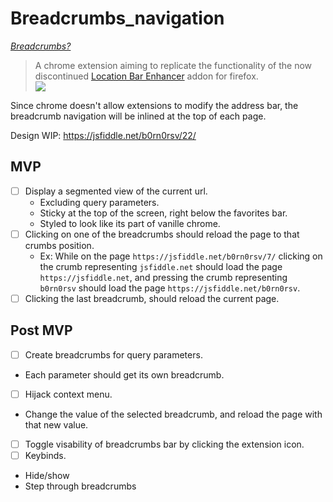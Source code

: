 # Breadcrumbs_navigation
_[Breadcrumbs?](https://en.wikipedia.org/wiki/Breadcrumb_(navigation))_

> A chrome extension aiming to replicate the functionality of the now discontinued [Location Bar Enhancer](https://addons.mozilla.org/en-US/firefox/addon/ui-enhancer/) addon for firefox. <br>
> ![](https://addons.cdn.mozilla.net/user-media/previews/full/66/66972.png?modified=1333927194)

Since chrome doesn't allow extensions to modify the address bar, the breadcrumb navigation will be inlined at the top of each page.

Design WIP: https://jsfiddle.net/b0rn0rsv/22/

## MVP
- [ ] Display a segmented view of the current url.
  * Excluding query parameters.
  * Sticky at the top of the screen, right below the favorites bar.
  * Styled to look like its part of vanille chrome.
- [ ] Clicking on one of the breadcrumbs should reload the page to that crumbs position.
  * Ex: While on the page `https://jsfiddle.net/b0rn0rsv/7/` clicking on the crumb representing `jsfiddle.net` should load the page `https://jsfiddle.net`, and pressing the crumb representing `b0rn0rsv` should load the page `https://jsfiddle.net/b0rn0rsv`.
- [ ] Clicking the last breadcrumb, should reload the current page.

## Post MVP
- [ ] Create breadcrumbs for query parameters.
 * Each parameter should get its own breadcrumb.
- [ ] Hijack context menu.
 * Change the value of the selected breadcrumb, and reload the page with that new value.
- [ ] Toggle visability of breadcrumbs bar by clicking the extension icon.
- [ ] Keybinds.
 * Hide/show
 * Step through breadcrumbs
